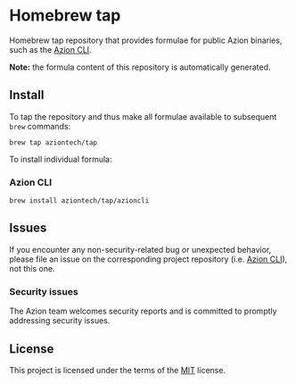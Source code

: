 # Homebrew tap
Homebrew tap repository that provides formulae for public Azion binaries, such as the [Azion CLI](https://github.com/aziontech/azion-cli).

**Note:** the formula content of this repository is automatically generated.

## Install
To tap the repository and thus make all formulae available to subsequent `brew` commands:
```
brew tap aziontech/tap
```

To install individual formula:

### Azion CLI
```
brew install aziontech/tap/azioncli
```

## Issues
If you encounter any non-security-related bug or unexpected behavior, please file an issue on the corresponding project repository (i.e. [Azion CLI](https://github.com/aziontech/azion-cli/issues)), not this one.

### Security issues
The Azion team welcomes security reports and is committed to promptly addressing security issues. 

## License
This project is licensed under the terms of the [MIT](LICENSE) license.
